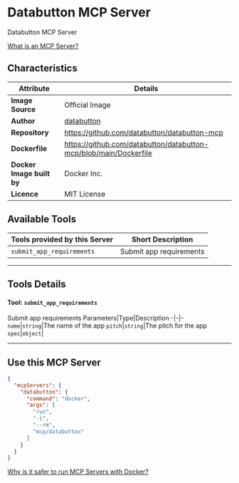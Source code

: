 # Databutton MCP Server

Databutton MCP Server

[What is an MCP Server?](https://www.anthropic.com/news/model-context-protocol)

## Characteristics
Attribute|Details|
|-|-|
**Image Source**|Official Image
|**Author**|[databutton](https://github.com/databutton)
**Repository**|https://github.com/databutton/databutton-mcp
**Dockerfile**|https://github.com/databutton/databutton-mcp/blob/main/Dockerfile
**Docker Image built by**|Docker Inc.
**Licence**|MIT License

## Available Tools
Tools provided by this Server|Short Description
-|-
`submit_app_requirements`|Submit app requirements|

---
## Tools Details

#### Tool: **`submit_app_requirements`**
Submit app requirements
Parameters|Type|Description
-|-|-
`name`|`string`|The name of the app
`pitch`|`string`|The pitch for the app
`spec`|`object`|

---
## Use this MCP Server

```json
{
  "mcpServers": {
    "databutton": {
      "command": "docker",
      "args": [
        "run",
        "-i",
        "--rm",
        "mcp/databutton"
      ]
    }
  }
}
```

[Why is it safer to run MCP Servers with Docker?](https://www.docker.com/blog/the-model-context-protocol-simplifying-building-ai-apps-with-anthropic-claude-desktop-and-docker/)
